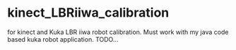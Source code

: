 # kinect_LBRiiwa_calibration
for kinect and Kuka LBR iiwa robot calibration. Must work with my java code based kuka robot application.
TODO...
